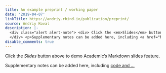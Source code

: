 ```yaml
---
title: An example preprint / working paper
date: '2019-04-07'
linkTitle: https://andriy.rbind.io/publication/preprint/
source: Andriy Koval
description: |-
  <div class="alert alert-note"> <div> Click the <em>Slides</em> button above to demo Academic&rsquo;s Markdown slides feature. </div>
  </div> <p>Supplementary notes can be added here, including <a href="https://sourcethemes.com/academic/docs/writing-markdown-latex/" target="_blank">code and ...
disable_comments: true
---
```

<div class="alert alert-note"> <div> Click the <em>Slides</em> button above to demo Academic&rsquo;s Markdown slides feature. </div>
</div> <p>Supplementary notes can be added here, including <a href="https://sourcethemes.com/academic/docs/writing-markdown-latex/" target="_blank">code and ...